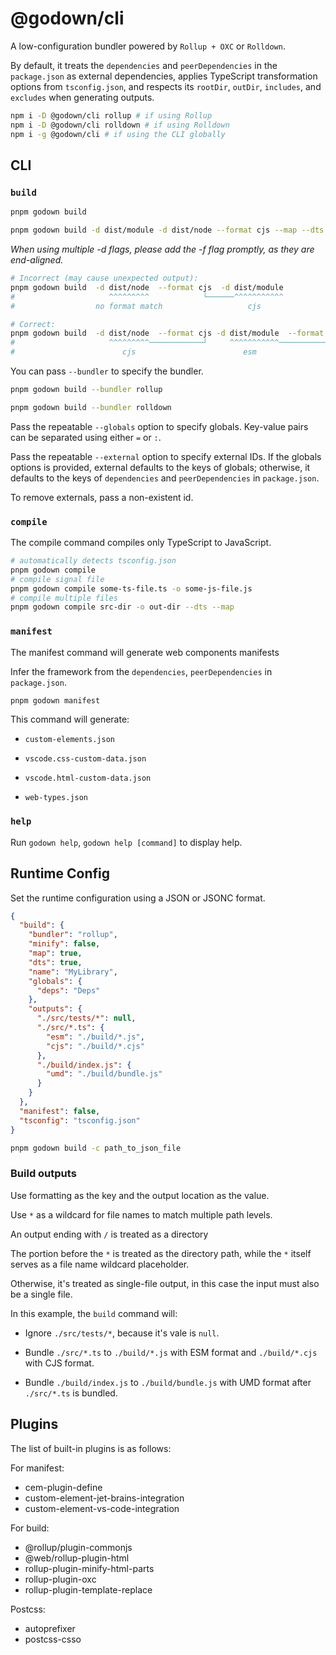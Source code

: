 # @godown/cli

A low-configuration bundler powered by `Rollup + OXC` or `Rolldown`.

By default, it treats the `dependencies` and `peerDependencies` in the `package.json` as external dependencies, applies TypeScript transformation options from `tsconfig.json`, and respects its `rootDir`, `outDir`, `includes`, and `excludes` when generating outputs.

```sh
npm i -D @godown/cli rollup # if using Rollup
npm i -D @godown/cli rolldown # if using Rolldown
npm i -g @godown/cli # if using the CLI globally
```

## CLI

### `build`

```sh
pnpm godown build

pnpm godown build -d dist/module -d dist/node --format cjs --map --dts --tsconfig tsconfig.json --minify
```

_When using multiple -d flags, please add the -f flag promptly, as they are end-aligned._

```sh
# Incorrect (may cause unexpected output):
pnpm godown build  -d dist/node  --format cjs  -d dist/module
#                     ^^^^^^^^^            └──────^^^^^^^^^^^
#                  no format match                   cjs

# Correct:
pnpm godown build  -d dist/node  --format cjs -d dist/module  --format esm
#                     ^^^^^^^^^────────────┘     ^^^^^^^^^^^────────────┘
#                        cjs                        esm
```

You can pass `--bundler` to specify the bundler.

```sh
pnpm godown build --bundler rollup

pnpm godown build --bundler rolldown
```

Pass the repeatable `--globals` option to specify globals.
Key-value pairs can be separated using either `=` or `:`.

Pass the repeatable `--external` option to specify external IDs.
If the globals options is provided, external defaults to the keys of globals;
otherwise, it defaults to the keys of `dependencies` and `peerDependencies` in `package.json`.

To remove externals, pass a non-existent id.

### `compile`

The compile command compiles only TypeScript to JavaScript.

```sh
# automatically detects tsconfig.json
pnpm godown compile
# compile signal file
pnpm godown compile some-ts-file.ts -o some-js-file.js
# compile multiple files
pnpm godown compile src-dir -o out-dir --dts --map
```

### `manifest`

The manifest command will generate web components manifests

Infer the framework from the `dependencies`, `peerDependencies` in `package.json`.

```sh
pnpm godown manifest
```

This command will generate:

- `custom-elements.json`

- `vscode.css-custom-data.json`

- `vscode.html-custom-data.json`

- `web-types.json`

### `help`

Run `godown help`, `godown help [command]` to display help.

## Runtime Config

Set the runtime configuration using a JSON or JSONC format.

```json
{
  "build": {
    "bundler": "rollup",
    "minify": false,
    "map": true,
    "dts": true,
    "name": "MyLibrary",
    "globals": {
      "deps": "Deps"
    },
    "outputs": {
      "./src/tests/*": null,
      "./src/*.ts": {
        "esm": "./build/*.js",
        "cjs": "./build/*.cjs"
      },
      "./build/index.js": {
        "umd": "./build/bundle.js"
      }
    }
  },
  "manifest": false,
  "tsconfig": "tsconfig.json"
}
```

```sh
pnpm godown build -c path_to_json_file
```

### Build outputs

Use formatting as the key and the output location as the value.

Use `*` as a wildcard for file names to match multiple path levels.

An output ending with `/` is treated as a directory

The portion before the `*` is treated as the directory path, while the `*` itself serves as a file name wildcard placeholder.

Otherwise, it's treated as single-file output, in this case the input must also be a single file.

In this example, the `build` command will:

- Ignore `./src/tests/*`, because it's vale is `null`.

- Bundle `./src/*.ts` to `./build/*.js` with ESM format and `./build/*.cjs` with CJS format.

- Bundle `./build/index.js` to `./build/bundle.js` with UMD format after `./src/*.ts` is bundled.

## Plugins

The list of built-in plugins is as follows:

For manifest:

- cem-plugin-define
- custom-element-jet-brains-integration
- custom-element-vs-code-integration

For build:

- @rollup/plugin-commonjs
- @web/rollup-plugin-html
- rollup-plugin-minify-html-parts
- rollup-plugin-oxc
- rollup-plugin-template-replace

Postcss:

- autoprefixer
- postcss-csso
